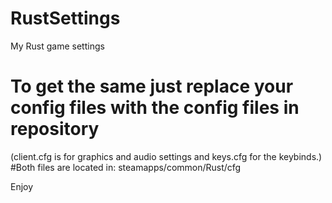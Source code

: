 # RustSettings
My Rust game settings

# To get the same just replace your config files with the config files in repository
(client.cfg is for graphics and audio settings and keys.cfg for the keybinds.)
#Both files are located in:
steamapps/common/Rust/cfg

Enjoy
